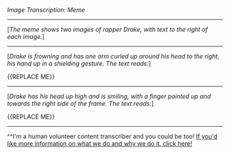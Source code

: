 *Image Transcription: Meme*

---

\[*The meme shows two images of rapper Drake, with text to the right of each image.*]

---

\[*Drake is frowning and has one arm curled up around his head to the right, his hand up in a shielding gesture. The text reads:*]

{{REPLACE ME}}

---

\[*Drake has his head up high and is smiling, with a finger pointed up and towards the right side of the frame. The text reads:*] 

{{REPLACE ME}}

---

^^I'm&#32;a&#32;human&#32;volunteer&#32;content&#32;transcriber&#32;and&#32;you&#32;could&#32;be&#32;too!&#32;[If&#32;you'd&#32;like&#32;more&#32;information&#32;on&#32;what&#32;we&#32;do&#32;and&#32;why&#32;we&#32;do&#32;it,&#32;click&#32;here!](https://www.reddit.com/r/TranscribersOfReddit/wiki/index)
